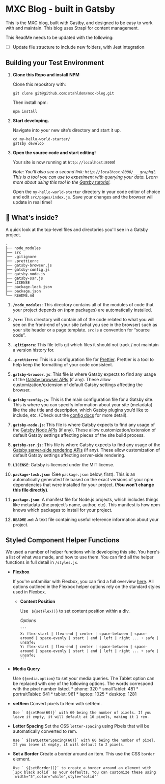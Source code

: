 # MXC Blog - built in Gatsby

This is the MXC blog, built with Gastby, and designed to be easy to work with and maintain. This blog uses Strapi for content management.

This ReadMe needs to be updated with the following:

- [ ] Update file structure to include new folders, with Jest integration

## Building your Test Environment

1. **Clone this Repo and install NPM**

   Clone this repository with:

   ```shell
   git clone git@github.com:stahldom/mxc-blog.git
   ```

   Then install npm:

   ```shell
   npm install
   ```

1. **Start developing.**

   Navigate into your new site’s directory and start it up.

   ```shell
   cd my-hello-world-starter/
   gatsby develop
   ```

1. **Open the source code and start editing!**

   Your site is now running at `http://localhost:8000`!

   _Note: You'll also see a second link: _`http://localhost:8000/___graphql`_. This is a tool you can use to experiment with querying your data. Learn more about using this tool in the [Gatsby tutorial](https://www.gatsbyjs.org/tutorial/part-five/#introducing-graphiql)._

   Open the `my-hello-world-starter` directory in your code editor of choice and edit `src/pages/index.js`. Save your changes and the browser will update in real time!

## 🧐 What's inside?

A quick look at the top-level files and directories you'll see in a Gatsby project.

    .
    ├── node_modules
    ├── src
    ├── .gitignore
    ├── .prettierrc
    ├── gatsby-browser.js
    ├── gatsby-config.js
    ├── gatsby-node.js
    ├── gatsby-ssr.js
    ├── LICENSE
    ├── package-lock.json
    ├── package.json
    └── README.md

1.  **`/node_modules`**: This directory contains all of the modules of code that your project depends on (npm packages) are automatically installed.

2.  **`/src`**: This directory will contain all of the code related to what you will see on the front-end of your site (what you see in the browser) such as your site header or a page template. `src` is a convention for “source code”.

3.  **`.gitignore`**: This file tells git which files it should not track / not maintain a version history for.

4.  **`.prettierrc`**: This is a configuration file for [Prettier](https://prettier.io/). Prettier is a tool to help keep the formatting of your code consistent.

5.  **`gatsby-browser.js`**: This file is where Gatsby expects to find any usage of the [Gatsby browser APIs](https://www.gatsbyjs.org/docs/browser-apis/) (if any). These allow customization/extension of default Gatsby settings affecting the browser.

6.  **`gatsby-config.js`**: This is the main configuration file for a Gatsby site. This is where you can specify information about your site (metadata) like the site title and description, which Gatsby plugins you’d like to include, etc. (Check out the [config docs](https://www.gatsbyjs.org/docs/gatsby-config/) for more detail).

7.  **`gatsby-node.js`**: This file is where Gatsby expects to find any usage of the [Gatsby Node APIs](https://www.gatsbyjs.org/docs/node-apis/) (if any). These allow customization/extension of default Gatsby settings affecting pieces of the site build process.

8.  **`gatsby-ssr.js`**: This file is where Gatsby expects to find any usage of the [Gatsby server-side rendering APIs](https://www.gatsbyjs.org/docs/ssr-apis/) (if any). These allow customization of default Gatsby settings affecting server-side rendering.

9.  **`LICENSE`**: Gatsby is licensed under the MIT license.

10. **`package-lock.json`** (See `package.json` below, first). This is an automatically generated file based on the exact versions of your npm dependencies that were installed for your project. **(You won’t change this file directly).**

11. **`package.json`**: A manifest file for Node.js projects, which includes things like metadata (the project’s name, author, etc). This manifest is how npm knows which packages to install for your project.

12. **`README.md`**: A text file containing useful reference information about your project.

## Styled Component Helper Functions

We used a number of helper functions while developing this site. You here's a list of what was made, and how to use them. You can find all the helper functions in full detail in `/styles.js`.

- **Flexbox**

  If you're unfamiliar with Flexbox, you can find a full overview [here](https://css-tricks.com/snippets/css/a-guide-to-flexbox/). All options outlined in the Flexbox helper options rely on the standard styles used in Flexbox.

  - **Content Position**

      Use ` ${setFlex()}` to set content position within a div.

    _Options_

        ```
        X: flex-start | flex-end | center | space-between | space-around | space-evenly | start | end | left | right ... + safe | unsafe;
        Y: flex-start | flex-end | center | space-between | space-around | space-evenly | start | end | left | right ... + safe | unsafe;
        ```

- **Media Query**

    Use `${media.option}` to set your media queries. The Tablet option can be replaced with one of the following options. The words correspond with the pixel number listed.
         * phone: 320
         * smallTablet: 481
          * portraitTablet: 641
         * tablet: 961
         * laptop: 1025
         * desktop: 1281

- **setRem**
  Convert pixels to Rem with setRem.

      Use ` ${setRem(60)}` with 60 being the number of pixels. If you leave it empty, it will default at 16 pixels, making it 1 rem.

- **Letter Spacing**
  Set the CSS `letter-spacing` using Pixels that will be automatically converted to rem.

      Use ` ${setLetterSpacing(60)}` with 60 being the number of pixel. If you leave it empty, it will default to 2 pixels.

- **Set a Border**
  Create a border around an item. This use the CSS `border` element.

      Use ` ${setBorder()}` to create a border around an element with `2px black solid` as your defaults. You can customize these using `width="5",color="white",style="solid"`
